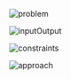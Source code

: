 
![problem](https://user-images.githubusercontent.com/108461765/185787489-52f46817-df84-4352-9bbd-61c7180331d9.PNG)

![inputOutput](https://user-images.githubusercontent.com/108461765/185787514-3850f338-1140-4f8b-8ef5-f0fe648a9067.PNG)

![constraints](https://user-images.githubusercontent.com/108461765/185787525-82c8209f-4acb-491d-82d1-e215e7948e68.PNG)

![approach](https://user-images.githubusercontent.com/108461765/185787554-148cb06d-1507-4f8c-a008-e092a481ba1a.PNG)
